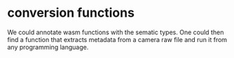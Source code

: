 # conversion functions

We could annotate wasm functions with the sematic types. One could then find a function that extracts metadata from a camera raw file and run it from any programming language.

